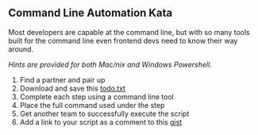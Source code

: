 ## Command Line Automation Kata

Most developers are capable at the command line, but with so many tools built
for the command line even frontend devs need to know their way around.

_Hints are provided for both Mac/nix and Windows Powershell._

1. Find a partner and pair up
2. Download and save this [todo.txt](todo.txt)
3. Complete each step using a command line tool
4. Place the full command used under the step
5. Get another team to successfully execute the script
6. Add a link to your script as a comment to this [gist](https://gist.github.com/cromwellryan/9064604)
